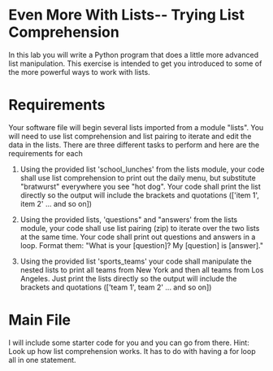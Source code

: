 # Even More With Lists-- Trying List Comprehension
In this lab you will write a Python program that does a little more advanced list manipulation.
This exercise is intended to get you introduced to some of the more powerful ways to work with lists.

# Requirements
Your software file will begin several lists imported from a module "lists". You will need to use list comprehension and list pairing to iterate and edit the data in the lists. There are three different tasks to perform and here are the requirements for each

1. Using the provided list 'school_lunches' from the lists module, your code shall use list comprehension to print out the daily menu, but substitute "bratwurst" everywhere you see "hot dog". Your code shall print the list directly so the output will include the brackets and quotations (['item 1', item 2' ... and so on])

2. Using the provided lists, 'questions" and "answers' from the lists module, your code shall use list pairing (zip) to iterate over the two lists at the same time. Your code shall print out questions and answers in a loop. Format them: "What is your [question]? My [question] is [answer]."

3. Using the provided list 'sports_teams' your code shall manipulate the nested lists to print all teams from New York and then all teams from Los Angeles. Just print the lists directly so the output will include the brackets and quotations (['team 1', team 2' ... and so on])

# Main File
I will include some starter code for you and you can go from there.
Hint: Look up how list comprehension works. It has to do with having a for loop all in one statement.

